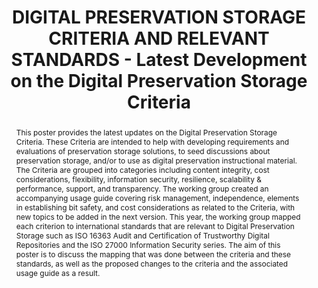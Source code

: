 ---
abstract: 'This poster provides the latest updates on the Digital Preservation Storage
  Criteria. These Criteria are intended to help with developing requirements and evaluations
  of preservation storage solutions, to seed discussions about preservation storage,
  and/or to use as digital preservation instructional material. The Criteria are grouped
  into categories including content integrity, cost considerations, flexibility, information
  security, resilience, scalability & performance, support, and transparency. The
  working group created an accompanying usage guide covering risk management, independence,
  elements in establishing bit safety, and cost considerations as related to the Criteria,
  with new topics to be added in the next version. This year, the working group mapped
  each criterion to international standards that are relevant to Digital Preservation
  Storage such as ISO 16363 Audit and Certification of Trustworthy Digital Repositories
  and the ISO 27000 Information Security series. The aim of this poster is to discuss
  the mapping that was done between the criteria and these standards, as well as the
  proposed changes to the criteria and the associated usage guide as a result.

  '
creators:
- Zierau, Eld
- Wu, Cynthia
- Goethals, Andrea
- McGovern, Nancy
- Schaefer, Sibyl
date: null
document_url: https://services.phaidra.univie.ac.at/api/object/o:1424849/download
grand_parent: iPRES
institutions:
- Royal Danish Library
- National Library of New Zealand
- Massachusetts Institute of Technology
- University of California
keywords:
- digital preservation storage
- archival storage
- criteria
- risk management
- standards
landing_page_url: https://phaidra.univie.ac.at/o:1424849
language: eng
layout: publication
license: CC BY 4.0 International
notes_url: null
parent: iPRES 2021
publication_type: poster
size: 426039
slides_url: null
source_name: iPRES
title: DIGITAL PRESERVATION STORAGE CRITERIA AND RELEVANT STANDARDS - Latest Development
  on the Digital Preservation Storage Criteria
year: 2021
---